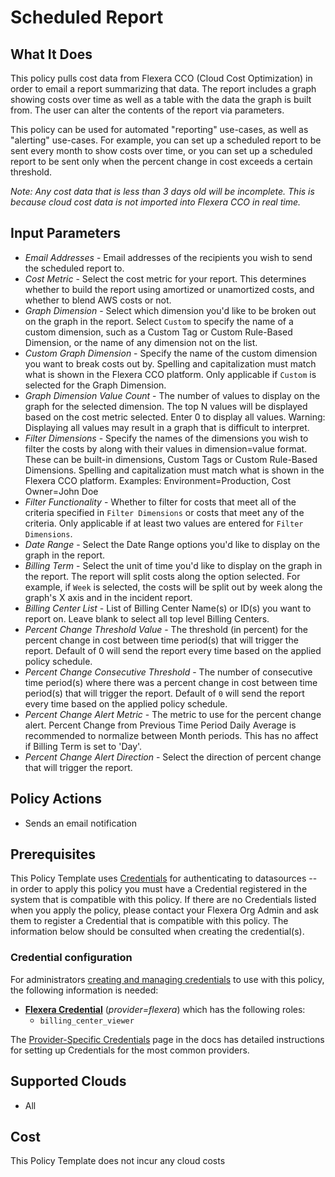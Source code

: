 # Scheduled Report

## What It Does

This policy pulls cost data from Flexera CCO (Cloud Cost Optimization) in order to email a report summarizing that data. The report includes a graph showing costs over time as well as a table with the data the graph is built from. The user can alter the contents of the report via parameters.

This policy can be used for automated "reporting" use-cases, as well as "alerting" use-cases. For example, you can set up a scheduled report to be sent every month to show costs over time, or you can set up a scheduled report to be sent only when the percent change in cost exceeds a certain threshold.

*Note: Any cost data that is less than 3 days old will be incomplete. This is because cloud cost data is not imported into Flexera CCO in real time.*

## Input Parameters

- *Email Addresses* - Email addresses of the recipients you wish to send the scheduled report to.
- *Cost Metric* - Select the cost metric for your report. This determines whether to build the report using amortized or unamortized costs, and whether to blend AWS costs or not.
- *Graph Dimension* - Select which dimension you'd like to be broken out on the graph in the report. Select `Custom` to specify the name of a custom dimension, such as a Custom Tag or Custom Rule-Based Dimension, or the name of any dimension not on the list.
- *Custom Graph Dimension* - Specify the name of the custom dimension you want to break costs out by. Spelling and capitalization must match what is shown in the Flexera CCO platform. Only applicable if `Custom` is selected for the Graph Dimension.
- *Graph Dimension Value Count* - The number of values to display on the graph for the selected dimension. The top N values will be displayed based on the cost metric selected. Enter 0 to display all values. Warning: Displaying all values may result in a graph that is difficult to interpret.
- *Filter Dimensions* - Specify the names of the dimensions you wish to filter the costs by along with their values in dimension=value format. These can be built-in dimensions, Custom Tags or Custom Rule-Based Dimensions. Spelling and capitalization must match what is shown in the Flexera CCO platform. Examples: Environment=Production, Cost Owner=John Doe
- *Filter Functionality* - Whether to filter for costs that meet all of the criteria specified in `Filter Dimensions` or costs that meet any of the criteria. Only applicable if at least two values are entered for `Filter Dimensions`.
- *Date Range* - Select the Date Range options you'd like to display on the graph in the report.
- *Billing Term* - Select the unit of time you'd like to display on the graph in the report. The report will split costs along the option selected. For example, if `Week` is selected, the costs will be split out by week along the graph's X axis and in the incident report.
- *Billing Center List* - List of Billing Center Name(s) or ID(s) you want to report on. Leave blank to select all top level Billing Centers.
- *Percent Change Threshold Value* - The threshold (in percent) for the percent change in cost between time period(s) that will trigger the report. Default of 0 will send the report every time based on the applied policy schedule.
- *Percent Change Consecutive Threshold* - The number of consecutive time period(s) where there was a percent change in cost between time period(s) that will trigger the report. Default of `0` will send the report every time based on the applied policy schedule.
- *Percent Change Alert Metric* - The metric to use for the percent change alert. Percent Change from Previous Time Period Daily Average is recommended to normalize between Month periods. This has no affect if Billing Term is set to 'Day'.
- *Percent Change Alert Direction* - Select the direction of percent change that will trigger the report.


## Policy Actions

- Sends an email notification

## Prerequisites

This Policy Template uses [Credentials](https://docs.flexera.com/flexera/EN/Automation/ManagingCredentialsExternal.htm) for authenticating to datasources -- in order to apply this policy you must have a Credential registered in the system that is compatible with this policy. If there are no Credentials listed when you apply the policy, please contact your Flexera Org Admin and ask them to register a Credential that is compatible with this policy. The information below should be consulted when creating the credential(s).

### Credential configuration

For administrators [creating and managing credentials](https://docs.flexera.com/flexera/EN/Automation/ManagingCredentialsExternal.htm) to use with this policy, the following information is needed:

- [**Flexera Credential**](https://docs.flexera.com/flexera/EN/Automation/ProviderCredentials.htm) (*provider=flexera*) which has the following roles:
  - `billing_center_viewer`

The [Provider-Specific Credentials](https://docs.flexera.com/flexera/EN/Automation/ProviderCredentials.htm) page in the docs has detailed instructions for setting up Credentials for the most common providers.

## Supported Clouds

- All

## Cost

This Policy Template does not incur any cloud costs

